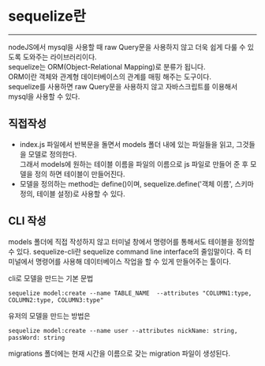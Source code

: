 
# sequelize란 
---
nodeJS에서 mysql을 사용할 때 raw Query문을 사용하지 않고 더욱 쉽게 다룰 수 있도록 도와주는 라이브러리이다.\
sequelize는 ORM(Object-Relational Mapping)로 분류가 됩니다.\
ORM이란 객체와 관계형 데이터베이스의 관계를 매핑 해주는 도구이다.\
sequelize를 사용하면 raw Query문을 사용하지 않고 자바스크립트를 이용해서 mysql을 사용할 수 있다.


## 직접작성
- index.js 파일에서 반복문을 돌면서 models 폴더 내에 있는 파일들을 읽고, 그것들을 모델로 정의한다.\
그래서 models에 원하는 테이블 이름을 파일의 이름으로 js 파일로 만들어 준 후 모델을 정의 하면 테이블이 만들어진다.
- 모델을 정의하는 method는 define()이며, sequelize.define('객체 이름', 스키마 정의, 테이블 설정)로 사용할 수 있다.


## CLI 작성
models 폴더에 직접 작성하지 않고 터미널 창에서 명령어를 통해서도 테이블을 정의할 수 있다.
sequelize-cli란 sequelize command line interface의 줄임말이다.
즉 터미널에서 명령어를 사용해 데이터베이스 작업을 할 수 있게 만들어주는 툴이다.

cli로 모델을 만드는 기본 문법
```
sequelize model:create --name TABLE_NAME  --attributes "COLUMN1:type, COLUMN2:type, COLUMN3:type"
```
유저의 모델을 만드는 방법은
```
sequelize model:create --name user --attributes nickName: string, passWord: string
```
migrations 폴더에는 현재 시간을 이름으로 갖는 migration 파일이 생성된다.
